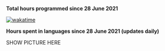 **Total hours programmed since 28 June 2021**

[![wakatime](https://wakatime.com/badge/user/406ac065-c6a8-4e08-9b45-a20ad1bd5e8b.svg)](https://wakatime.com/@406ac065-c6a8-4e08-9b45-a20ad1bd5e8b)

**Hours spent in languages since 28 June 2021 (updates daily)**

SHOW PICTURE HERE

